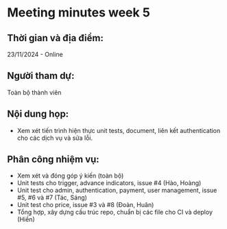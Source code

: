 # Meeting minutes week 5
## Thời gian và địa điểm:
23/11/2024 - Online
## Người tham dự:
Toàn bộ thành viên
## Nội dung họp:
- Xem xét tiến trình hiện thực unit tests, document, liên kết authentication cho các dịch vụ và sửa lỗi.
## Phân công nhiệm vụ:
- Xem xét và đóng góp ý kiến (toàn bộ)
- Unit tests cho trigger, advance indicators, issue #4 (Hào, Hoàng)
- Unit test cho admin, authentication, payment, user management, issue #5, #6 và #7 (Tác, Sáng)
- Unit test cho price, issue #3 và #8 (Đoàn, Huân)
- Tổng hợp, xây dựng cấu trúc repo, chuẩn bị các file cho CI và deploy (Hiền)